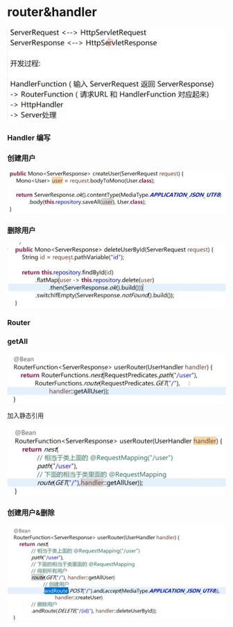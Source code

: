 # router&handler

![](../.gitbook/assets/image%20%28405%29.png)



### Handler 编写

### 创建用户

![](../.gitbook/assets/image%20%28403%29.png)

### 删除用户

![](../.gitbook/assets/image%20%28398%29.png)

### Router



### getAll

![](../.gitbook/assets/image%20%28380%29.png)

加入静态引用

![](../.gitbook/assets/image%20%28420%29.png)

### 创建用户&删除

![](../.gitbook/assets/image%20%28384%29.png)




